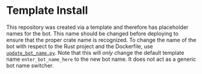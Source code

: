 # Template Install

This repository was created via a template and therefore has placeholder names for the bot. This name should be changed before deploying to ensure that the proper crate name is recognized. To change the name of the bot with respect to the Rust project and the Dockerfile, use [`update_bot_name.py`](./update_bot_name.py). Note that this will _only_ change the default template name `enter_bot_name_here` to the new bot name. It does not act as a generic bot name switcher.
